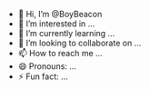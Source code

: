 - 👋 Hi, I’m @BoyBeacon
- 👀 I’m interested in ...
- 🌱 I’m currently learning ...
- 💞️ I’m looking to collaborate on ...
- 📫 How to reach me ...
- 😄 Pronouns: ...
- ⚡ Fun fact: ...

<!---
BoyBeacon/BoyBeacon is a ✨ special ✨ repository because its `README.md` (this file) appears on your GitHub profile.
You can click the Preview link to take a look at your changes.
--->
